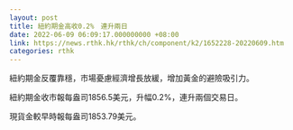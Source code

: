 ```yaml
---
layout: post
title: 紐約期金高收0.2%　連升兩日
date: 2022-06-09 06:09:17.000000000 +08:00
link: https://news.rthk.hk/rthk/ch/component/k2/1652228-20220609.htm
categories: rthk
---
```


紐約期金反覆靠穩，市場憂慮經濟增長放緩，增加黃金的避險吸引力。

紐約期金收市報每盎司1856.5美元，升幅0.2%，連升兩個交易日。

現貨金較早時報每盎司1853.79美元。
